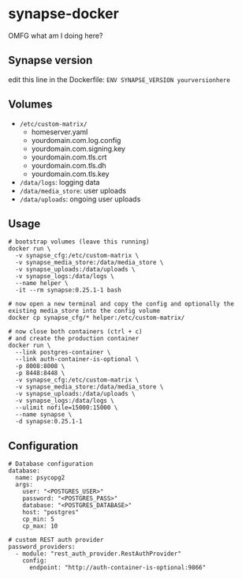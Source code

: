 # synapse-docker

OMFG what am I doing here?

## Synapse version
edit this line in the Dockerfile: `ENV SYNAPSE_VERSION yourversionhere`

## Volumes
* `/etc/custom-matrix/`
  * homeserver.yaml
  * yourdomain.com.log.config
  * yourdomain.com.signing.key
  * yourdomain.com.tls.crt
  * yourdomain.com.tls.dh
  * yourdomain.com.tls.key
* `/data/logs`: logging data
* `/data/media_store`: user uploads
* `/data/uploads`: ongoing user uploads

## Usage

```
# bootstrap volumes (leave this running)
docker run \
  -v synapse_cfg:/etc/custom-matrix \
  -v synapse_media_store:/data/media_store \
  -v synapse_uploads:/data/uploads \
  -v synapse_logs:/data/logs \
  --name helper \
  -it --rm synapse:0.25.1-1 bash

# now open a new terminal and copy the config and optionally the existing media_store into the config volume
docker cp synapse_cfg/* helper:/etc/custom-matrix/

# now close both containers (ctrl + c)
# and create the production container
docker run \
  --link postgres-container \
  --link auth-container-is-optional \
  -p 8008:8008 \
  -p 8448:8448 \
  -v synapse_cfg:/etc/custom-matrix \
  -v synapse_media_store:/data/media_store \
  -v synapse_uploads:/data/uploads \
  -v synapse_logs:/data/logs \
  --ulimit nofile=15000:15000 \
  --name synapse \
  -d synapse:0.25.1-1
```

## Configuration

```
# Database configuration
database:
  name: psycopg2
  args:
    user: "<POSTGRES_USER>"
    password: "<POSTGRES_PASS>"
    database: "<POSTGRES_DATABASE>"
    host: "postgres"
    cp_min: 5
    cp_max: 10

# custom REST auth provider
password_providers:
  - module: "rest_auth_provider.RestAuthProvider"
    config:
      endpoint: "http://auth-container-is-optional:9866"
```

